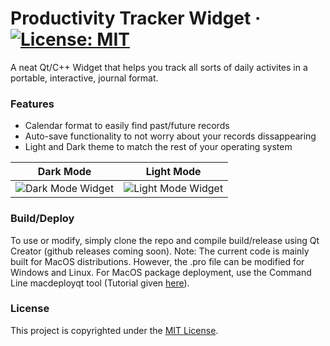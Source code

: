 # Productivity Tracker Widget · [![License: MIT](https://img.shields.io/badge/License-MIT-red.svg)](https://github.com/kudoichika/Productivity-Tracker/blob/master/LICENSE)
A neat Qt/C++ Widget that helps you track all sorts of daily activites in a portable, interactive, journal format.
### Features
- Calendar format to easily find past/future records
- Auto-save functionality to not worry about your records dissappearing
- Light and Dark theme to match the rest of your operating system

Dark Mode | Light Mode
:--------:|:----------:
![Dark Mode Widget](https://github.com/kudoichika/Productivity-Tracker/tree/master/Screenshots/DarkTheme.png?raw=true) | ![Light Mode Widget](https://github.com/kudoichika/Productivity-Tracker/tree/master/TrackerWidget/Screenshots/LightTheme.png?raw=true)

### Build/Deploy
To use or modify, simply clone the repo and compile build/release using Qt Creator (github releases coming soon). Note: The current code is mainly built for MacOS distributions. However, the .pro file can be modified for Windows and Linux.
For MacOS package deployment, use the Command Line macdeployqt tool (Tutorial given [here](https://riptutorial.com/qt/example/24344/deploying-on-mac)).

### License
This project is copyrighted under the [MIT License](https://github.com/kudoichika/Productivity-Tracker/blob/master/LICENSE).

